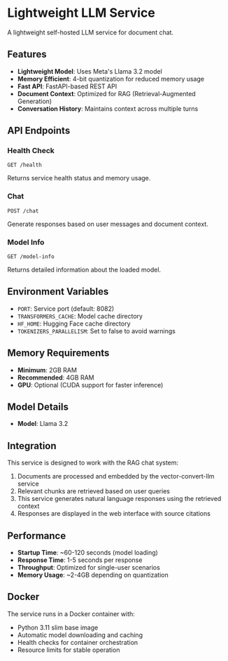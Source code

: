 # Lightweight LLM Service

A lightweight self-hosted LLM service for document chat.

## Features

- **Lightweight Model**: Uses Meta's Llama 3.2 model
- **Memory Efficient**: 4-bit quantization for reduced memory usage
- **Fast API**: FastAPI-based REST API
- **Document Context**: Optimized for RAG (Retrieval-Augmented Generation)
- **Conversation History**: Maintains context across multiple turns

## API Endpoints

### Health Check
```
GET /health
```
Returns service health status and memory usage.

### Chat
```
POST /chat
```
Generate responses based on user messages and document context.

### Model Info
```
GET /model-info
```
Returns detailed information about the loaded model.

## Environment Variables

- `PORT`: Service port (default: 8082)
- `TRANSFORMERS_CACHE`: Model cache directory
- `HF_HOME`: Hugging Face cache directory
- `TOKENIZERS_PARALLELISM`: Set to false to avoid warnings

## Memory Requirements

- **Minimum**: 2GB RAM
- **Recommended**: 4GB RAM
- **GPU**: Optional (CUDA support for faster inference)

## Model Details

- **Model**: Llama 3.2

## Integration

This service is designed to work with the RAG chat system:

1. Documents are processed and embedded by the vector-convert-llm service
2. Relevant chunks are retrieved based on user queries
3. This service generates natural language responses using the retrieved context
4. Responses are displayed in the web interface with source citations

## Performance

- **Startup Time**: ~60-120 seconds (model loading)
- **Response Time**: 1-5 seconds per response
- **Throughput**: Optimized for single-user scenarios
- **Memory Usage**: ~2-4GB depending on quantization

## Docker

The service runs in a Docker container with:
- Python 3.11 slim base image
- Automatic model downloading and caching
- Health checks for container orchestration
- Resource limits for stable operation